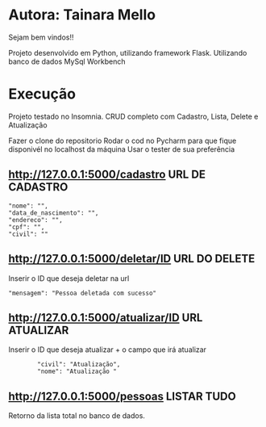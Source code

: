 # Autora: Tainara Mello

Sejam bem vindos!!

Projeto desenvolvido em Python, utilizando framework Flask. Utilizando banco de dados MySql Workbench

# Execução
Projeto testado no Insomnia.
CRUD completo com Cadastro, Lista, Delete e Atualização

Fazer o clone do repositorio
Rodar o cod no Pycharm para que fique disponivél no localhost da máquina
Usar o tester de sua preferência 

## http://127.0.0.1:5000/cadastro URL DE CADASTRO 

	"nome": "",
	"data_de_nascimento": "",
	"endereco": "",
	"cpf": "",
	"civil": ""

 ## http://127.0.0.1:5000/deletar/ID URL DO DELETE
 Inserir o ID que deseja deletar na url
 
	"mensagem": "Pessoa deletada com sucesso"

## http://127.0.0.1:5000/atualizar/ID URL ATUALIZAR
Inserir o ID que deseja atualizar + o campo que irá atualizar

			"civil": "Atualização",
			"nome": "Atualização "

## http://127.0.0.1:5000/pessoas LISTAR TUDO
Retorno da lista total no banco de dados.
		
 

